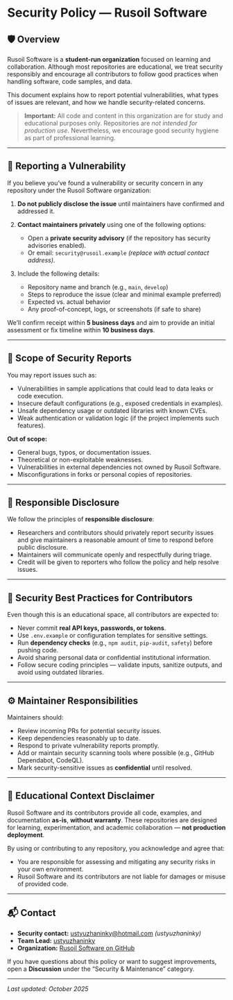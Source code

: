 # Security Policy — Rusoil Software

## 🛡️ Overview

Rusoil Software is a **student-run organization** focused on learning and collaboration. Although most repositories are educational, we treat security responsibly and encourage all contributors to follow good practices when handling software, code samples, and data.

This document explains how to report potential vulnerabilities, what types of issues are relevant, and how we handle security-related concerns.

> **Important:** All code and content in this organization are for study and educational purposes only. Repositories are *not intended for production use*. Nevertheless, we encourage good security hygiene as part of professional learning.

---

## 🔐 Reporting a Vulnerability

If you believe you’ve found a vulnerability or security concern in any repository under the Rusoil Software organization:

1. **Do not publicly disclose the issue** until maintainers have confirmed and addressed it.
2. **Contact maintainers privately** using one of the following options:

   * Open a **private security advisory** (if the repository has security advisories enabled).
   * Or email: `security@rusoil.example` *(replace with actual contact address)*.
3. Include the following details:

   * Repository name and branch (e.g., `main`, `develop`)
   * Steps to reproduce the issue (clear and minimal example preferred)
   * Expected vs. actual behavior
   * Any proof-of-concept, logs, or screenshots (if safe to share)

We’ll confirm receipt within **5 business days** and aim to provide an initial assessment or fix timeline within **10 business days**.

---

## 🧠 Scope of Security Reports

You may report issues such as:

* Vulnerabilities in sample applications that could lead to data leaks or code execution.
* Insecure default configurations (e.g., exposed credentials in examples).
* Unsafe dependency usage or outdated libraries with known CVEs.
* Weak authentication or validation logic (if the project implements such features).

**Out of scope:**

* General bugs, typos, or documentation issues.
* Theoretical or non-exploitable weaknesses.
* Vulnerabilities in external dependencies not owned by Rusoil Software.
* Misconfigurations in forks or personal copies of repositories.

---

## 🧩 Responsible Disclosure

We follow the principles of **responsible disclosure**:

* Researchers and contributors should privately report security issues and give maintainers a reasonable amount of time to respond before public disclosure.
* Maintainers will communicate openly and respectfully during triage.
* Credit will be given to reporters who follow the policy and help resolve issues.

---

## 🧰 Security Best Practices for Contributors

Even though this is an educational space, all contributors are expected to:

* Never commit **real API keys, passwords, or tokens**.
* Use `.env.example` or configuration templates for sensitive settings.
* Run **dependency checks** (e.g., `npm audit`, `pip-audit`, `safety`) before pushing code.
* Avoid sharing personal data or confidential institutional information.
* Follow secure coding principles — validate inputs, sanitize outputs, and avoid using outdated libraries.

---

## ⚙️ Maintainer Responsibilities

Maintainers should:

* Review incoming PRs for potential security issues.
* Keep dependencies reasonably up to date.
* Respond to private vulnerability reports promptly.
* Add or maintain security scanning tools where possible (e.g., GitHub Dependabot, CodeQL).
* Mark security-sensitive issues as **confidential** until resolved.

---

## 🧾 Educational Context Disclaimer

Rusoil Software and its contributors provide all code, examples, and documentation **as-is**, **without warranty**. These repositories are designed for learning, experimentation, and academic collaboration — **not production deployment**.

By using or contributing to any repository, you acknowledge and agree that:

* You are responsible for assessing and mitigating any security risks in your own environment.
* Rusoil Software and its contributors are not liable for damages or misuse of provided code.

---

## 📬 Contact

* **Security contact:** ustyuzhaninky@hotmail.com *(ustyuzhaninky)*
* **Team Lead:** [ustyuzhaninky](https://github.com/ustyuzhaninky)
* **Organization:** [Rusoil Software on GitHub](https://github.com/Rusoil-Software)

If you have questions about this policy or want to suggest improvements, open a **Discussion** under the “Security & Maintenance” category.

---

*Last updated: October 2025*
